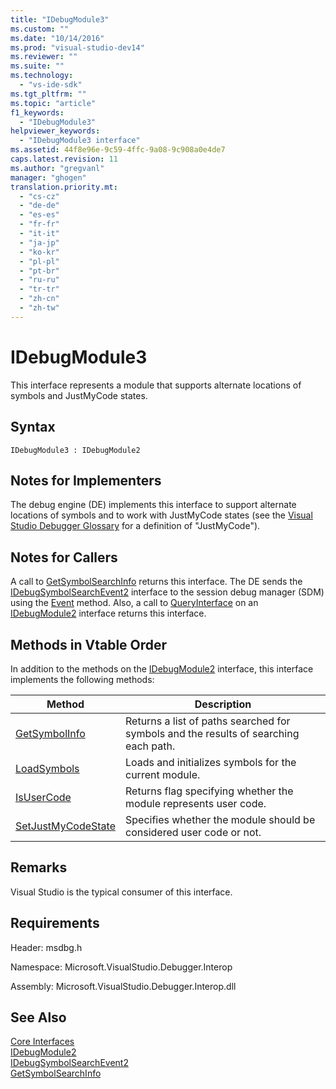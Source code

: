 ```yaml
---
title: "IDebugModule3"
ms.custom: ""
ms.date: "10/14/2016"
ms.prod: "visual-studio-dev14"
ms.reviewer: ""
ms.suite: ""
ms.technology: 
  - "vs-ide-sdk"
ms.tgt_pltfrm: ""
ms.topic: "article"
f1_keywords: 
  - "IDebugModule3"
helpviewer_keywords: 
  - "IDebugModule3 interface"
ms.assetid: 44f8e96e-9c59-4ffc-9a08-9c908a0e4de7
caps.latest.revision: 11
ms.author: "gregvanl"
manager: "ghogen"
translation.priority.mt: 
  - "cs-cz"
  - "de-de"
  - "es-es"
  - "fr-fr"
  - "it-it"
  - "ja-jp"
  - "ko-kr"
  - "pl-pl"
  - "pt-br"
  - "ru-ru"
  - "tr-tr"
  - "zh-cn"
  - "zh-tw"
---
```

# IDebugModule3
This interface represents a module that supports alternate locations of symbols and JustMyCode states.  
  
## Syntax  
  
```  
IDebugModule3 : IDebugModule2  
```  
  
## Notes for Implementers  
 The debug engine (DE) implements this interface to support alternate locations of symbols and to work with JustMyCode states (see the [Visual Studio Debugger Glossary](../extensibility/visual-studio-debugger-glossary.md) for a definition of "JustMyCode").  
  
## Notes for Callers  
 A call to [GetSymbolSearchInfo](../extensibility/idebugsymbolsearchevent2--getsymbolsearchinfo.md) returns this interface. The DE sends the [IDebugSymbolSearchEvent2](../extensibility/idebugsymbolsearchevent2.md) interface to the session debug manager (SDM) using the [Event](../extensibility/idebugeventcallback2--event.md) method. Also, a call to [QueryInterface](../Topic/QueryInterface.md) on an [IDebugModule2](../extensibility/idebugmodule2.md) interface returns this interface.  
  
## Methods in Vtable Order  
 In addition to the methods on the [IDebugModule2](../extensibility/idebugmodule2.md) interface, this interface implements the following methods:  
  
|Method|Description|  
|------------|-----------------|  
|[GetSymbolInfo](../extensibility/idebugmodule3--getsymbolinfo.md)|Returns a list of paths searched for symbols and the results of searching each path.|  
|[LoadSymbols](../extensibility/idebugmodule3--loadsymbols.md)|Loads and initializes symbols for the current module.|  
|[IsUserCode](../extensibility/idebugmodule3--isusercode.md)|Returns flag specifying whether the module represents user code.|  
|[SetJustMyCodeState](../extensibility/idebugmodule3--setjustmycodestate.md)|Specifies whether the module should be considered user code or not.|  
  
## Remarks  
 Visual Studio is the typical consumer of this interface.  
  
## Requirements  
 Header: msdbg.h  
  
 Namespace: Microsoft.VisualStudio.Debugger.Interop  
  
 Assembly: Microsoft.VisualStudio.Debugger.Interop.dll  
  
## See Also  
 [Core Interfaces](../extensibility/core-interfaces.md)   
 [IDebugModule2](../extensibility/idebugmodule2.md)   
 [IDebugSymbolSearchEvent2](../extensibility/idebugsymbolsearchevent2.md)   
 [GetSymbolSearchInfo](../extensibility/idebugsymbolsearchevent2--getsymbolsearchinfo.md)
